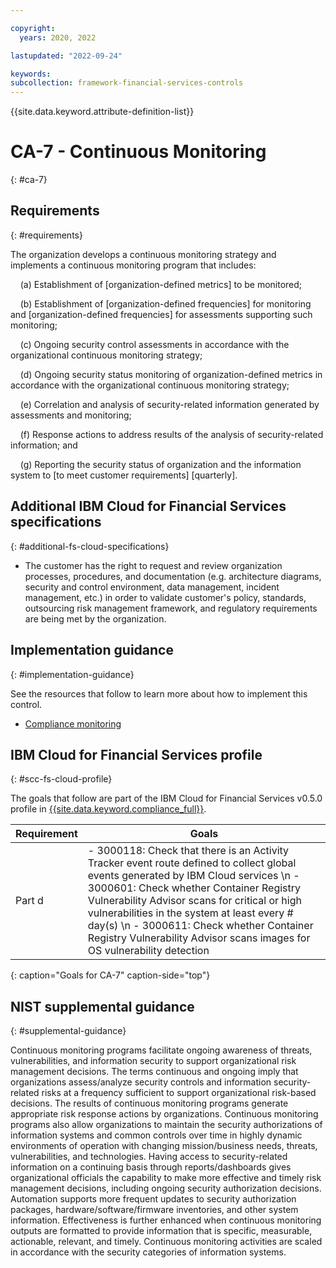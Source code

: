 ```yaml
---

copyright:
  years: 2020, 2022

lastupdated: "2022-09-24"

keywords: 
subcollection: framework-financial-services-controls
---
```


{{site.data.keyword.attribute-definition-list}}

# CA-7 - Continuous Monitoring
{: #ca-7}

## Requirements
{: #requirements}

The organization develops a continuous monitoring strategy and implements a continuous monitoring program that includes:

&nbsp;&nbsp;&nbsp;&nbsp;(a) Establishment of [organization-defined metrics] to be monitored;

&nbsp;&nbsp;&nbsp;&nbsp;(b) Establishment of [organization-defined frequencies] for monitoring and [organization-defined frequencies] for assessments supporting such monitoring;

&nbsp;&nbsp;&nbsp;&nbsp;(c) Ongoing security control assessments in accordance with the organizational continuous monitoring strategy;

&nbsp;&nbsp;&nbsp;&nbsp;(d) Ongoing security status monitoring of organization-defined metrics in accordance with the organizational continuous monitoring strategy;

&nbsp;&nbsp;&nbsp;&nbsp;(e) Correlation and analysis of security-related information generated by assessments and monitoring;

&nbsp;&nbsp;&nbsp;&nbsp;(f) Response actions to address results of the analysis of security-related information; and

&nbsp;&nbsp;&nbsp;&nbsp;(g) Reporting the security status of organization and the information system to [to meet customer requirements] [quarterly].

## Additional IBM Cloud for Financial Services specifications
{: #additional-fs-cloud-specifications}

- The customer has the right to request and review organization processes, procedures, and documentation (e.g. architecture diagrams, security and control environment, data management, incident management, etc.) in order to validate customer&#39;s policy, standards, outsourcing risk management framework, and regulatory requirements are being met by the organization.

## Implementation guidance
{: #implementation-guidance}

See the resources that follow to learn more about how to implement this control.

- [Compliance monitoring](/docs/framework-financial-services?topic=framework-financial-services-shared-monitoring-compliance)

## IBM Cloud for Financial Services profile
{: #scc-fs-cloud-profile}

The goals that follow are part of the IBM Cloud for Financial Services v0.5.0 profile in [{{site.data.keyword.compliance_full}}](/docs/security-compliance?topic=security-compliance-getting-started).

| Requirement | Goals |
|-------------|-------|
| Part d | - 3000118: Check that there is an Activity Tracker event route defined to collect global events generated by IBM Cloud services \n - 3000601: Check whether Container Registry Vulnerability Advisor scans for critical or high vulnerabilities in the system at least every # day(s) \n - 3000611: Check whether Container Registry Vulnerability Advisor scans images for OS vulnerability detection | 
{: caption="Goals for CA-7" caption-side="top"}

## NIST supplemental guidance
{: #supplemental-guidance}

Continuous monitoring programs facilitate ongoing awareness of threats, vulnerabilities, and information security to support organizational risk management decisions. The terms continuous and ongoing imply that organizations assess/analyze security controls and information security-related risks at a frequency sufficient to support organizational risk-based decisions. The results of continuous monitoring programs generate appropriate risk response actions by organizations. Continuous monitoring programs also allow organizations to maintain the security authorizations of information systems and common controls over time in highly dynamic environments of operation with changing mission/business needs, threats, vulnerabilities, and technologies. Having access to security-related information on a continuing basis through reports/dashboards gives organizational officials the capability to make more effective and timely risk management decisions, including ongoing security authorization decisions. Automation supports more frequent updates to security authorization packages, hardware/software/firmware inventories, and other system information. Effectiveness is further enhanced when continuous monitoring outputs are formatted to provide information that is specific, measurable, actionable, relevant, and timely. Continuous monitoring activities are scaled in accordance with the security categories of information systems.

